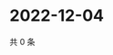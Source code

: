 # 2022-12-04

共 0 条

<!-- BEGIN WEIBO -->
<!-- 最后更新时间 Sun Dec 04 2022 04:14:05 GMT+0800 (China Standard Time) -->

<!-- END WEIBO -->
